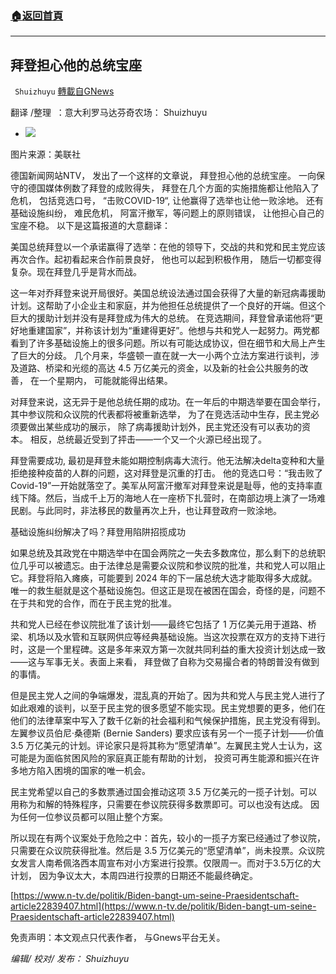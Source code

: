 ###  [:house:返回首頁](https://github.com/ourhimalayas/txt)
---


## 拜登担心他的总统宝座
` Shuizhuyu` [轉載自GNews](https://gnews.org/zh-hans/1574613/)

翻译 /整理  ：意大利罗马达芬奇农场： Shuizhuyu

- ![](https://assets.gnews.org/wp-content/uploads/2021/10/35c525738e5cd26f968769616f747421.jpg)


图片来源：美联社

德国新闻网站NTV， 发出了一个这样的文章说， 拜登担心他的总统宝座。 一向保守的德国媒体例数了拜登的成败得失， 拜登在几个方面的实施措施都让他陷入了危机， 包括竞选口号， “击败COVID-19“, 让他赢得了选举也让他一败涂地。 还有基础设施纠纷， 难民危机， 阿富汗撤军，等问题上的原则错误， 让他担心自己的宝座不稳。 以下是这篇报道的大意翻译：

美国总统拜登以一个承诺赢得了选举：在他的领导下，交战的共和党和民主党应该再次合作。起初看起来合作前景良好， 他也可以起到积极作用， 随后一切都变得复杂。现在拜登几乎是背水而战。

这一年对乔拜登来说开局很好。美国总统设法通过国会获得了大量的新冠病毒援助计划。这帮助了小企业主和家庭，并为他担任总统提供了一个良好的开端。但这个巨大的援助计划并没有是拜登成为伟大的总统。 在竞选期间，拜登曾承诺他将“更好地重建国家”，并称该计划为“重建得更好”。他想与共和党人一起努力。两党都看到了许多基础设施上的很多问题。所以有可能达成协议，但在细节和大局上产生了巨大的分歧。 几个月来，华盛顿一直在就一大一小两个立法方案进行谈判，涉及道路、桥梁和光缆的高达 4.5 万亿美元的资金，以及新的社会公共服务的改善， 在一个星期内， 可能就能得出结果。

对拜登来说，这无异于是他总统任期的成功。在一年后的中期选举要在国会举行，其中参议院和众议院的代表都将被重新选举， 为了在竞选活动中生存，民主党必须要做出某些成功的展示， 除了病毒援助计划外，民主党还没有可以表功的资本。 相反，总统最近受到了抨击——一个又一个火源已经出现了。

拜登需要成功, 最初是拜登未能如期控制病毒大流行。他无法解决delta变种和大量拒绝接种疫苗的人群的问题，这对拜登是沉重的打击。 他的竞选口号：“我击败了 Covid-19”一开始就落空了。美军从阿富汗撤军对拜登来说是耻辱，他的支持率直线下降。然后，当成千上万的海地人在一座桥下扎营时，在南部边境上演了一场难民剧。与此同时，非法移民的数量再次上升，也让拜登政府一败涂地。

基础设施纠纷解决了吗？拜登用陷阱招揽成功

如果总统及其政党在中期选举中在国会两院之一失去多数席位，那么剩下的总统职位几乎可以被遗忘。由于法律总是需要众议院和参议院的批准，共和党人可以阻止它。拜登将陷入瘫痪，可能要到 2024 年的下一届总统大选才能取得多大成就。唯一的救生艇就是这个基础设施包。但这正是现在被困在国会，奇怪的是，问题不在于共和党的合作，而在于民主党的批准。

共和党人已经在参议院批准了该计划——最终它包括了 1 万亿美元用于道路、桥梁、机场以及水管和互联网供应等经典基础设施。当这次投票在双方的支持下进行时，这是一个里程碑。这是多年来双方第一次就共同利益的重大投资计划达成一致——这与军事无关。表面上来看， 拜登做了自称为交易撮合者的特朗普没有做到的事情。

但是民主党人之间的争端爆发，混乱真的开始了。因为共和党人与民主党人进行了如此艰难的谈判，以至于民主党的很多愿望不能实现。民主党想要的更多，他们在他们的法律草案中写入了数千亿新的社会福利和气候保护措施，民主党没有得到。 左翼参议员伯尼·桑德斯 (Bernie Sanders) 要求应该有另一个一揽子计划——价值 3.5 万亿美元的计划。评论家只是将其称为“愿望清单”。左翼民主党人士认为，这可能是为面临贫困风险的家庭真正能有帮助的计划， 投资可再生能源和振兴在许多地方陷入困境的国家的唯一机会。

民主党希望以自己的多数票通过国会推动这项 3.5 万亿美元的一揽子计划。可以用称为和解的特殊程序，只需要在参议院获得多数票即可。可以也没有达成。 因为任何一位参议员都可以阻止整个方案。

所以现在有两个议案处于危险之中：首先，较小的一揽子方案已经通过了参议院，只需要在众议院获得批准。然后是 3.5 万亿美元的“愿望清单”，尚未投票。众议院女发言人南希佩洛西本周宣布对小方案进行投票。仅限周一。而对于3.5万亿的大计划， 因为争议太大，本周四进行投票的日期还不能最终确定。

[https://www.n-tv.de/politik/Biden-bangt-um-seine-Praesidentschaft-article22839407.html](https://www.n-tv.de/politik/Biden-bangt-um-seine-Praesidentschaft-article22839407.html)

免责声明：本文观点只代表作者， 与Gnews平台无关。

*编辑/ 校对/ 发布： Shuizhuyu*
